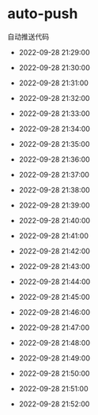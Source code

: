 # auto-push

自动推送代码

- 2022-09-28 21:29:00

- 2022-09-28 21:30:00

- 2022-09-28 21:31:00

- 2022-09-28 21:32:00

- 2022-09-28 21:33:00

- 2022-09-28 21:34:00

- 2022-09-28 21:35:00

- 2022-09-28 21:36:00

- 2022-09-28 21:37:00

- 2022-09-28 21:38:00

- 2022-09-28 21:39:00

- 2022-09-28 21:40:00

- 2022-09-28 21:41:00

- 2022-09-28 21:42:00

- 2022-09-28 21:43:00

- 2022-09-28 21:44:00

- 2022-09-28 21:45:00

- 2022-09-28 21:46:00

- 2022-09-28 21:47:00

- 2022-09-28 21:48:00

- 2022-09-28 21:49:00

- 2022-09-28 21:50:00

- 2022-09-28 21:51:00

- 2022-09-28 21:52:00
